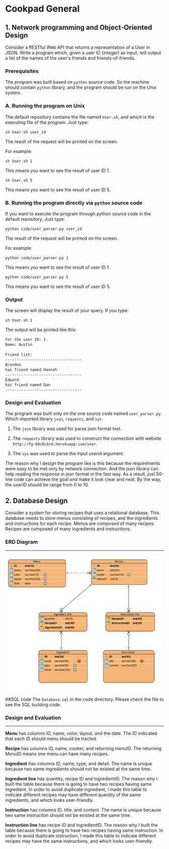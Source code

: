 # Cookpad General
## 1. Network programming and Object-Oriented Design
Consider a RESTful Web API that returns a representation of a User in JSON. Write a program which, given a user ID (integer) as input, will output a list of the names of the user's friends and friends-of-friends.

### Prerequisites

The program was built based on `python` source code. So the machine should contain `python` library, and the program should be run on the Unix system.


### A. Running the program on Unix

The default repository contains the file named `User.sh`, and which is the executing file of the program. Just type:

```
sh User.sh user_id
```
The result of the request will be printed on the screen. 

For example:

```
sh User.sh 1
```
This means you want to see the result of user ID 1.


```
sh User.sh 5
```
This means you want to see the result of user ID 5.

### B. Running the program directly via `python` source code

If you want to execute the program through python source code in the default repository, Just type:
  

```
python code/user_parser.py user_id
```
The result of the request will be printed on the screen. 

For example:

```
python code/user_parser.py 1
```
This means you want to see the result of user ID 1.


```
python code/user_parser.py 5
```
This means you want to see the result of user ID 5.


### Output

The screen will display the result of your query.
If you type:

```
sh User.sh 1
```
The output will be printed like this:

```
For the user ID: 1
Name: Austin

Friend list:
----------------------------------
Brandon
has friend named Hannah
----------------------------------
Edward
has friend named Dan
----------------------------------
```
### Design and Evaluation
The program was built only on the one source code named `user_parser.py`. Which imported library `json`, `requests`, and `sys`.

1. The `json` library was used for parse json format text.

2. The `requests` library was used to construct the connection with website `http://fg-69c8cbcd.herokuapp.com/user`.

3. The `sys` was used to parse the input userid argument.

The reason why I design the program like is this because the requirements were easy to be met only by network connection. And the json library can help reading the response in json format in the fast way. As a result, just 50-line code can achieve the goal and make it look clear and neat. By the way, the userID should be range from 0 to 10.


## 2. Database Design

Consider a system for storing recipes that uses a relational database. This database needs to store menus consisting of recipes, and the ingredients and instructions for each recipe. Menus are composed of many recipes. Recipes are composed of many ingredients and instructions.

### ERD Diagram
------

 <img src="graph/Database.png"/>

##SQL code
The `Database.sql` in the code directory. Please check the file to see the SQL building code.

### Design and Evaluation
------

**Menu**
has columns ID, name, color, layout, and the date. The ID indicated that each ID should menu should be tracted.

**Recipe**
has columns ID, name, cooker, and returning menuID. The returning MenuID means one menu can have many recipes.

**Ingredient**
has columns ID, name, type, and detail. The name is unique because two same ingredients should not be existed at the same time.

**Ingredient line**
has quantity, recipe ID and IngredientID. The reason why I built the table because there is going to have two recipes having same ingredient. In order to avoid duplicate ingredient, I made this table to indicate different recipes may have different quantity of the same ingredients, and which looks user-friendly.

**Instruction**
has columns ID, title, and content. The name is unique because two same instruciton should not be existed at the same time.

**Instruction line**
has recipe ID and IngredientID. The reason why I built the table because there is going to have two recipes having same instruction. In order to avoid duplicate instruction, I made this table to indicate different recipes may have the same instructions, and which looks user-friendly.







